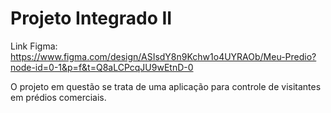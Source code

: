 # Projeto Integrado II

Link Figma: https://www.figma.com/design/ASIsdY8n9Kchw1o4UYRAOb/Meu-Predio?node-id=0-1&p=f&t=Q8aLCPcqJU9wEtnD-0

O projeto em questão se trata de uma aplicação para controle de visitantes em prédios comerciais.

